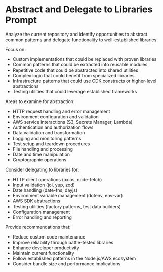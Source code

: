 # Abstract and Delegate to Libraries Prompt

Analyze the current repository and identify opportunities to abstract common patterns and delegate functionality to well-established libraries.

Focus on:
- Custom implementations that could be replaced with proven libraries
- Common patterns that could be extracted into reusable modules
- Repetitive code that could be abstracted into shared utilities
- Complex logic that could benefit from specialized libraries
- Infrastructure patterns that could use CDK constructs or higher-level abstractions
- Testing utilities that could leverage established frameworks

Areas to examine for abstraction:
- HTTP request handling and error management
- Environment configuration and validation
- AWS service interactions (S3, Secrets Manager, Lambda)
- Authentication and authorization flows
- Data validation and transformation
- Logging and monitoring patterns
- Test setup and teardown procedures
- File handling and processing
- Date and time manipulation
- Cryptographic operations

Consider delegating to libraries for:
- HTTP client operations (axios, node-fetch)
- Input validation (joi, yup, zod)
- Date handling (date-fns, dayjs)
- Environment variable management (dotenv, env-var)
- AWS SDK abstractions
- Testing utilities (factory patterns, test data builders)
- Configuration management
- Error handling and reporting

Provide recommendations that:
- Reduce custom code maintenance
- Improve reliability through battle-tested libraries
- Enhance developer productivity
- Maintain current functionality
- Follow established patterns in the Node.js/AWS ecosystem
- Consider bundle size and performance implications